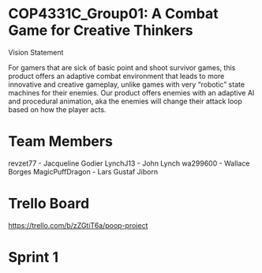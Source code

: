 # COP4331C_Group01: A Combat Game for Creative Thinkers

Vision Statement

For gamers that are sick of basic point and shoot survivor games, this product offers an adaptive combat environment that leads to more innovative and creative gameplay, unlike games with very “robotic” state machines for their enemies. Our product offers enemies with an adaptive AI and procedural animation, aka the enemies will change their attack loop based on how the player acts.

# Team Members

revzet77 - Jacqueline Godier
LynchJ13 - John Lynch
wa299600 - Wallace Borges
MagicPuffDragon - Lars Gustaf Jiborn


# Trello Board

https://trello.com/b/zZGtiT6a/poop-project

# Sprint 1


